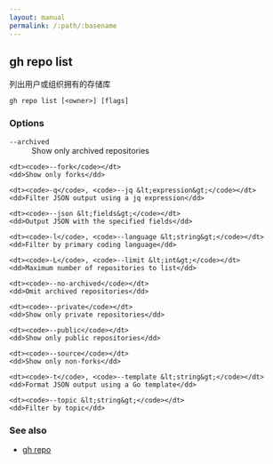 ```yaml
---
layout: manual
permalink: /:path/:basename
---
```


## gh repo list

列出用户或组织拥有的存储库

```
gh repo list [<owner>] [flags]
```

### Options

<dl class="flags">
	<dt><code>--archived</code></dt>
	<dd>Show only archived repositories</dd>

```
<dt><code>--fork</code></dt>
<dd>Show only forks</dd>

<dt><code>-q</code>, <code>--jq &lt;expression&gt;</code></dt>
<dd>Filter JSON output using a jq expression</dd>

<dt><code>--json &lt;fields&gt;</code></dt>
<dd>Output JSON with the specified fields</dd>

<dt><code>-l</code>, <code>--language &lt;string&gt;</code></dt>
<dd>Filter by primary coding language</dd>

<dt><code>-L</code>, <code>--limit &lt;int&gt;</code></dt>
<dd>Maximum number of repositories to list</dd>

<dt><code>--no-archived</code></dt>
<dd>Omit archived repositories</dd>

<dt><code>--private</code></dt>
<dd>Show only private repositories</dd>

<dt><code>--public</code></dt>
<dd>Show only public repositories</dd>

<dt><code>--source</code></dt>
<dd>Show only non-forks</dd>

<dt><code>-t</code>, <code>--template &lt;string&gt;</code></dt>
<dd>Format JSON output using a Go template</dd>

<dt><code>--topic &lt;string&gt;</code></dt>
<dd>Filter by topic</dd>
```

</dl>

### See also

-   [gh repo](./gh_repo)
